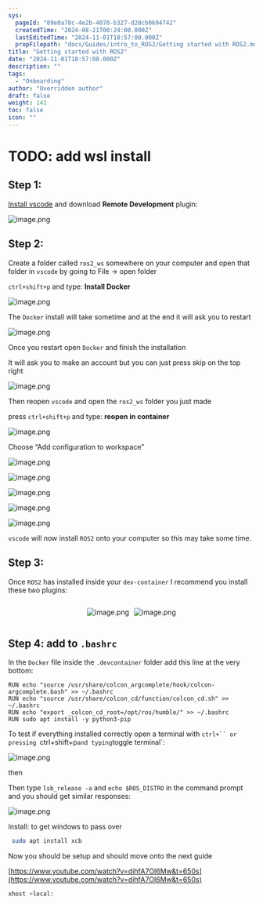 ```yaml
---
sys:
  pageId: "89e0a78c-4e2b-4070-b327-d28cb0694742"
  createdTime: "2024-08-21T00:24:00.000Z"
  lastEditedTime: "2024-11-01T18:57:00.000Z"
  propFilepath: "docs/Guides/intro_to_ROS2/Getting started with ROS2.md"
title: "Getting started with ROS2"
date: "2024-11-01T18:57:00.000Z"
description: ""
tags:
  - "Onboarding"
author: "Overridden author"
draft: false
weight: 141
toc: false
icon: ""
---
```


# TODO: add wsl install

## Step 1:

[Install vscode](https://code.visualstudio.com/download) and download **Remote Development** plugin:

![image.png](https://prod-files-secure.s3.us-west-2.amazonaws.com/d518164a-d88e-44d1-a4ee-3adb3bd8bce0/efb52993-1881-4a40-b95e-6f020334f022/image.png?X-Amz-Algorithm=AWS4-HMAC-SHA256&X-Amz-Content-Sha256=UNSIGNED-PAYLOAD&X-Amz-Credential=ASIAZI2LB466XG7KRTCT%2F20250504%2Fus-west-2%2Fs3%2Faws4_request&X-Amz-Date=20250504T061146Z&X-Amz-Expires=3600&X-Amz-Security-Token=IQoJb3JpZ2luX2VjEGUaCXVzLXdlc3QtMiJHMEUCIQC4eOS3vgnepHpo9%2BTq8l9ibdh6oVRHQKfyuyNeN087zwIgRhsWqZkIVIabXJwG5o8833kyeLFbFy3W9ONiRDaeJhsqiAQI%2Fv%2F%2F%2F%2F%2F%2F%2F%2F%2F%2FARAAGgw2Mzc0MjMxODM4MDUiDKjIFYXHJLTQjsC5LSrcA9mpqDOr3V0m1wxeRvaqTXsyQ6JnPPXznKSpLoqN1OL02MufFh4X%2BB7%2FnU%2FqXU5zjdm4Kbpd0Jcp3QYzZpukb20K8BSkObxRuR34wQkzXMV%2BD8fFlHScKouubgcnnClBRg5rJLno%2FTvCrd90SmzQ%2B6aaPNTn2ZsquqmgTFePHiHUdqhz7EnNIHxoP3gM6Qi7MF%2FNsyJlQPSPqGIPKD8c0qO54lsLEvrfldWHWjFSnyRVaEOxdJ8%2FMC%2B%2Fgs2pI%2FkyTDYdIXAwSAbQBd2fb7W%2BQJvpfvB6uxhtrN8gFgjT6%2BnpipLq1NlsskcU5tCaiQUAm%2F3LZfzeK3FQUD8VmB%2FoDzTkU2%2BF42jQp9DDfEidmmqijySWDzL8YCl%2B4LOvrc02YMxlY74SBUWs3zYSLwRBIdBlQNNLjDZwa13fNQba1EKJ1xLZJCogvGGegC8B40hqpkolGODS0%2By%2Fkb1X1x1iUavA7lHJGwGhHZ0EZhseiEMnwHL8KDtyANMPTJQHWziI5c%2BgNwkP3xiSzJ6hOTwOKoCTh5lu7XSnBAOv%2FhzhOryd45NpFx9VlLQc3wW7fF%2ByT8RHcgjgQ99FRp889A0kN0KM8T5y7ZdmcVi%2FrayAf%2BFZLcEjUhKxhGuElYWxMKfr28AGOqUB%2BLg6Cf9QMER%2BQrt%2FX51yssC1X4B2lxSL7GIB2Y9mNKsMmFk%2BmGTlW9hheGDVWrMb656uH6F9KCvuh%2FG8a3QV0ojCNNKhk8b14fcl0nxqcO%2FJt%2B23lAchjTeymIzJGWHCVVEjlbWt5AHtAv1ULqXGIPARRC0cM2iab%2F7gj1GscYSUhE9OEtRilula8%2FaywWstW%2BMsayE%2B%2BX%2B0YB0TUUqtjiVbgei%2B&X-Amz-Signature=6a65bc0a2415f9bbd38ee8d1f2584b5018414f9d4ff79f0bad347236c5606f2d&X-Amz-SignedHeaders=host&x-id=GetObject)

## Step 2:

Create a folder called `ros2_ws` somewhere on your computer and open that folder in `vscode` by going to File → open folder 

`ctrl+shift+p` and type: **Install Docker**

![image.png](https://prod-files-secure.s3.us-west-2.amazonaws.com/d518164a-d88e-44d1-a4ee-3adb3bd8bce0/2269dc0e-1cd5-47ff-bceb-c04ad9b2eab0/image.png?X-Amz-Algorithm=AWS4-HMAC-SHA256&X-Amz-Content-Sha256=UNSIGNED-PAYLOAD&X-Amz-Credential=ASIAZI2LB466XG7KRTCT%2F20250504%2Fus-west-2%2Fs3%2Faws4_request&X-Amz-Date=20250504T061146Z&X-Amz-Expires=3600&X-Amz-Security-Token=IQoJb3JpZ2luX2VjEGUaCXVzLXdlc3QtMiJHMEUCIQC4eOS3vgnepHpo9%2BTq8l9ibdh6oVRHQKfyuyNeN087zwIgRhsWqZkIVIabXJwG5o8833kyeLFbFy3W9ONiRDaeJhsqiAQI%2Fv%2F%2F%2F%2F%2F%2F%2F%2F%2F%2FARAAGgw2Mzc0MjMxODM4MDUiDKjIFYXHJLTQjsC5LSrcA9mpqDOr3V0m1wxeRvaqTXsyQ6JnPPXznKSpLoqN1OL02MufFh4X%2BB7%2FnU%2FqXU5zjdm4Kbpd0Jcp3QYzZpukb20K8BSkObxRuR34wQkzXMV%2BD8fFlHScKouubgcnnClBRg5rJLno%2FTvCrd90SmzQ%2B6aaPNTn2ZsquqmgTFePHiHUdqhz7EnNIHxoP3gM6Qi7MF%2FNsyJlQPSPqGIPKD8c0qO54lsLEvrfldWHWjFSnyRVaEOxdJ8%2FMC%2B%2Fgs2pI%2FkyTDYdIXAwSAbQBd2fb7W%2BQJvpfvB6uxhtrN8gFgjT6%2BnpipLq1NlsskcU5tCaiQUAm%2F3LZfzeK3FQUD8VmB%2FoDzTkU2%2BF42jQp9DDfEidmmqijySWDzL8YCl%2B4LOvrc02YMxlY74SBUWs3zYSLwRBIdBlQNNLjDZwa13fNQba1EKJ1xLZJCogvGGegC8B40hqpkolGODS0%2By%2Fkb1X1x1iUavA7lHJGwGhHZ0EZhseiEMnwHL8KDtyANMPTJQHWziI5c%2BgNwkP3xiSzJ6hOTwOKoCTh5lu7XSnBAOv%2FhzhOryd45NpFx9VlLQc3wW7fF%2ByT8RHcgjgQ99FRp889A0kN0KM8T5y7ZdmcVi%2FrayAf%2BFZLcEjUhKxhGuElYWxMKfr28AGOqUB%2BLg6Cf9QMER%2BQrt%2FX51yssC1X4B2lxSL7GIB2Y9mNKsMmFk%2BmGTlW9hheGDVWrMb656uH6F9KCvuh%2FG8a3QV0ojCNNKhk8b14fcl0nxqcO%2FJt%2B23lAchjTeymIzJGWHCVVEjlbWt5AHtAv1ULqXGIPARRC0cM2iab%2F7gj1GscYSUhE9OEtRilula8%2FaywWstW%2BMsayE%2B%2BX%2B0YB0TUUqtjiVbgei%2B&X-Amz-Signature=90e8e74e233791a12d5b12f307bbf7f4e9738dd01a10c87c2379d037a9570700&X-Amz-SignedHeaders=host&x-id=GetObject)

The `Docker` install will take sometime and at the end it will ask you to restart

![image.png](https://prod-files-secure.s3.us-west-2.amazonaws.com/d518164a-d88e-44d1-a4ee-3adb3bd8bce0/ed233f78-be33-4b1f-b89c-9c346c0e961e/image.png?X-Amz-Algorithm=AWS4-HMAC-SHA256&X-Amz-Content-Sha256=UNSIGNED-PAYLOAD&X-Amz-Credential=ASIAZI2LB466XG7KRTCT%2F20250504%2Fus-west-2%2Fs3%2Faws4_request&X-Amz-Date=20250504T061146Z&X-Amz-Expires=3600&X-Amz-Security-Token=IQoJb3JpZ2luX2VjEGUaCXVzLXdlc3QtMiJHMEUCIQC4eOS3vgnepHpo9%2BTq8l9ibdh6oVRHQKfyuyNeN087zwIgRhsWqZkIVIabXJwG5o8833kyeLFbFy3W9ONiRDaeJhsqiAQI%2Fv%2F%2F%2F%2F%2F%2F%2F%2F%2F%2FARAAGgw2Mzc0MjMxODM4MDUiDKjIFYXHJLTQjsC5LSrcA9mpqDOr3V0m1wxeRvaqTXsyQ6JnPPXznKSpLoqN1OL02MufFh4X%2BB7%2FnU%2FqXU5zjdm4Kbpd0Jcp3QYzZpukb20K8BSkObxRuR34wQkzXMV%2BD8fFlHScKouubgcnnClBRg5rJLno%2FTvCrd90SmzQ%2B6aaPNTn2ZsquqmgTFePHiHUdqhz7EnNIHxoP3gM6Qi7MF%2FNsyJlQPSPqGIPKD8c0qO54lsLEvrfldWHWjFSnyRVaEOxdJ8%2FMC%2B%2Fgs2pI%2FkyTDYdIXAwSAbQBd2fb7W%2BQJvpfvB6uxhtrN8gFgjT6%2BnpipLq1NlsskcU5tCaiQUAm%2F3LZfzeK3FQUD8VmB%2FoDzTkU2%2BF42jQp9DDfEidmmqijySWDzL8YCl%2B4LOvrc02YMxlY74SBUWs3zYSLwRBIdBlQNNLjDZwa13fNQba1EKJ1xLZJCogvGGegC8B40hqpkolGODS0%2By%2Fkb1X1x1iUavA7lHJGwGhHZ0EZhseiEMnwHL8KDtyANMPTJQHWziI5c%2BgNwkP3xiSzJ6hOTwOKoCTh5lu7XSnBAOv%2FhzhOryd45NpFx9VlLQc3wW7fF%2ByT8RHcgjgQ99FRp889A0kN0KM8T5y7ZdmcVi%2FrayAf%2BFZLcEjUhKxhGuElYWxMKfr28AGOqUB%2BLg6Cf9QMER%2BQrt%2FX51yssC1X4B2lxSL7GIB2Y9mNKsMmFk%2BmGTlW9hheGDVWrMb656uH6F9KCvuh%2FG8a3QV0ojCNNKhk8b14fcl0nxqcO%2FJt%2B23lAchjTeymIzJGWHCVVEjlbWt5AHtAv1ULqXGIPARRC0cM2iab%2F7gj1GscYSUhE9OEtRilula8%2FaywWstW%2BMsayE%2B%2BX%2B0YB0TUUqtjiVbgei%2B&X-Amz-Signature=331bb28287c2f3a950b3d6fc5e64626ebcd9c4242c40c88fc7e28097c44f0f89&X-Amz-SignedHeaders=host&x-id=GetObject)

Once you restart open `Docker` and finish the installation

It will ask you to make an account but you can just press skip on the top right

![image.png](https://prod-files-secure.s3.us-west-2.amazonaws.com/d518164a-d88e-44d1-a4ee-3adb3bd8bce0/21010ad9-1659-4fd9-9f59-9932a09b2a3d/image.png?X-Amz-Algorithm=AWS4-HMAC-SHA256&X-Amz-Content-Sha256=UNSIGNED-PAYLOAD&X-Amz-Credential=ASIAZI2LB466XG7KRTCT%2F20250504%2Fus-west-2%2Fs3%2Faws4_request&X-Amz-Date=20250504T061146Z&X-Amz-Expires=3600&X-Amz-Security-Token=IQoJb3JpZ2luX2VjEGUaCXVzLXdlc3QtMiJHMEUCIQC4eOS3vgnepHpo9%2BTq8l9ibdh6oVRHQKfyuyNeN087zwIgRhsWqZkIVIabXJwG5o8833kyeLFbFy3W9ONiRDaeJhsqiAQI%2Fv%2F%2F%2F%2F%2F%2F%2F%2F%2F%2FARAAGgw2Mzc0MjMxODM4MDUiDKjIFYXHJLTQjsC5LSrcA9mpqDOr3V0m1wxeRvaqTXsyQ6JnPPXznKSpLoqN1OL02MufFh4X%2BB7%2FnU%2FqXU5zjdm4Kbpd0Jcp3QYzZpukb20K8BSkObxRuR34wQkzXMV%2BD8fFlHScKouubgcnnClBRg5rJLno%2FTvCrd90SmzQ%2B6aaPNTn2ZsquqmgTFePHiHUdqhz7EnNIHxoP3gM6Qi7MF%2FNsyJlQPSPqGIPKD8c0qO54lsLEvrfldWHWjFSnyRVaEOxdJ8%2FMC%2B%2Fgs2pI%2FkyTDYdIXAwSAbQBd2fb7W%2BQJvpfvB6uxhtrN8gFgjT6%2BnpipLq1NlsskcU5tCaiQUAm%2F3LZfzeK3FQUD8VmB%2FoDzTkU2%2BF42jQp9DDfEidmmqijySWDzL8YCl%2B4LOvrc02YMxlY74SBUWs3zYSLwRBIdBlQNNLjDZwa13fNQba1EKJ1xLZJCogvGGegC8B40hqpkolGODS0%2By%2Fkb1X1x1iUavA7lHJGwGhHZ0EZhseiEMnwHL8KDtyANMPTJQHWziI5c%2BgNwkP3xiSzJ6hOTwOKoCTh5lu7XSnBAOv%2FhzhOryd45NpFx9VlLQc3wW7fF%2ByT8RHcgjgQ99FRp889A0kN0KM8T5y7ZdmcVi%2FrayAf%2BFZLcEjUhKxhGuElYWxMKfr28AGOqUB%2BLg6Cf9QMER%2BQrt%2FX51yssC1X4B2lxSL7GIB2Y9mNKsMmFk%2BmGTlW9hheGDVWrMb656uH6F9KCvuh%2FG8a3QV0ojCNNKhk8b14fcl0nxqcO%2FJt%2B23lAchjTeymIzJGWHCVVEjlbWt5AHtAv1ULqXGIPARRC0cM2iab%2F7gj1GscYSUhE9OEtRilula8%2FaywWstW%2BMsayE%2B%2BX%2B0YB0TUUqtjiVbgei%2B&X-Amz-Signature=249a440f54790bce881eb89b04e5f14820befcf180b15acce14a768743e7b7bc&X-Amz-SignedHeaders=host&x-id=GetObject)

Then reopen `vscode` and open the `ros2_ws` folder you just made

press `ctrl+shift+p` and type: **reopen in container**

![image.png](https://prod-files-secure.s3.us-west-2.amazonaws.com/d518164a-d88e-44d1-a4ee-3adb3bd8bce0/4e93b8c2-41ad-488c-8095-c74205196118/image.png?X-Amz-Algorithm=AWS4-HMAC-SHA256&X-Amz-Content-Sha256=UNSIGNED-PAYLOAD&X-Amz-Credential=ASIAZI2LB466XG7KRTCT%2F20250504%2Fus-west-2%2Fs3%2Faws4_request&X-Amz-Date=20250504T061146Z&X-Amz-Expires=3600&X-Amz-Security-Token=IQoJb3JpZ2luX2VjEGUaCXVzLXdlc3QtMiJHMEUCIQC4eOS3vgnepHpo9%2BTq8l9ibdh6oVRHQKfyuyNeN087zwIgRhsWqZkIVIabXJwG5o8833kyeLFbFy3W9ONiRDaeJhsqiAQI%2Fv%2F%2F%2F%2F%2F%2F%2F%2F%2F%2FARAAGgw2Mzc0MjMxODM4MDUiDKjIFYXHJLTQjsC5LSrcA9mpqDOr3V0m1wxeRvaqTXsyQ6JnPPXznKSpLoqN1OL02MufFh4X%2BB7%2FnU%2FqXU5zjdm4Kbpd0Jcp3QYzZpukb20K8BSkObxRuR34wQkzXMV%2BD8fFlHScKouubgcnnClBRg5rJLno%2FTvCrd90SmzQ%2B6aaPNTn2ZsquqmgTFePHiHUdqhz7EnNIHxoP3gM6Qi7MF%2FNsyJlQPSPqGIPKD8c0qO54lsLEvrfldWHWjFSnyRVaEOxdJ8%2FMC%2B%2Fgs2pI%2FkyTDYdIXAwSAbQBd2fb7W%2BQJvpfvB6uxhtrN8gFgjT6%2BnpipLq1NlsskcU5tCaiQUAm%2F3LZfzeK3FQUD8VmB%2FoDzTkU2%2BF42jQp9DDfEidmmqijySWDzL8YCl%2B4LOvrc02YMxlY74SBUWs3zYSLwRBIdBlQNNLjDZwa13fNQba1EKJ1xLZJCogvGGegC8B40hqpkolGODS0%2By%2Fkb1X1x1iUavA7lHJGwGhHZ0EZhseiEMnwHL8KDtyANMPTJQHWziI5c%2BgNwkP3xiSzJ6hOTwOKoCTh5lu7XSnBAOv%2FhzhOryd45NpFx9VlLQc3wW7fF%2ByT8RHcgjgQ99FRp889A0kN0KM8T5y7ZdmcVi%2FrayAf%2BFZLcEjUhKxhGuElYWxMKfr28AGOqUB%2BLg6Cf9QMER%2BQrt%2FX51yssC1X4B2lxSL7GIB2Y9mNKsMmFk%2BmGTlW9hheGDVWrMb656uH6F9KCvuh%2FG8a3QV0ojCNNKhk8b14fcl0nxqcO%2FJt%2B23lAchjTeymIzJGWHCVVEjlbWt5AHtAv1ULqXGIPARRC0cM2iab%2F7gj1GscYSUhE9OEtRilula8%2FaywWstW%2BMsayE%2B%2BX%2B0YB0TUUqtjiVbgei%2B&X-Amz-Signature=084821c2e92ce063c99ebb41957237e6f0972fecc951369b5895bd515e669e56&X-Amz-SignedHeaders=host&x-id=GetObject)

Choose “Add configuration to workspace”

![image.png](https://prod-files-secure.s3.us-west-2.amazonaws.com/d518164a-d88e-44d1-a4ee-3adb3bd8bce0/9560b282-5060-4989-ba37-97e7b2c22476/image.png?X-Amz-Algorithm=AWS4-HMAC-SHA256&X-Amz-Content-Sha256=UNSIGNED-PAYLOAD&X-Amz-Credential=ASIAZI2LB466XG7KRTCT%2F20250504%2Fus-west-2%2Fs3%2Faws4_request&X-Amz-Date=20250504T061146Z&X-Amz-Expires=3600&X-Amz-Security-Token=IQoJb3JpZ2luX2VjEGUaCXVzLXdlc3QtMiJHMEUCIQC4eOS3vgnepHpo9%2BTq8l9ibdh6oVRHQKfyuyNeN087zwIgRhsWqZkIVIabXJwG5o8833kyeLFbFy3W9ONiRDaeJhsqiAQI%2Fv%2F%2F%2F%2F%2F%2F%2F%2F%2F%2FARAAGgw2Mzc0MjMxODM4MDUiDKjIFYXHJLTQjsC5LSrcA9mpqDOr3V0m1wxeRvaqTXsyQ6JnPPXznKSpLoqN1OL02MufFh4X%2BB7%2FnU%2FqXU5zjdm4Kbpd0Jcp3QYzZpukb20K8BSkObxRuR34wQkzXMV%2BD8fFlHScKouubgcnnClBRg5rJLno%2FTvCrd90SmzQ%2B6aaPNTn2ZsquqmgTFePHiHUdqhz7EnNIHxoP3gM6Qi7MF%2FNsyJlQPSPqGIPKD8c0qO54lsLEvrfldWHWjFSnyRVaEOxdJ8%2FMC%2B%2Fgs2pI%2FkyTDYdIXAwSAbQBd2fb7W%2BQJvpfvB6uxhtrN8gFgjT6%2BnpipLq1NlsskcU5tCaiQUAm%2F3LZfzeK3FQUD8VmB%2FoDzTkU2%2BF42jQp9DDfEidmmqijySWDzL8YCl%2B4LOvrc02YMxlY74SBUWs3zYSLwRBIdBlQNNLjDZwa13fNQba1EKJ1xLZJCogvGGegC8B40hqpkolGODS0%2By%2Fkb1X1x1iUavA7lHJGwGhHZ0EZhseiEMnwHL8KDtyANMPTJQHWziI5c%2BgNwkP3xiSzJ6hOTwOKoCTh5lu7XSnBAOv%2FhzhOryd45NpFx9VlLQc3wW7fF%2ByT8RHcgjgQ99FRp889A0kN0KM8T5y7ZdmcVi%2FrayAf%2BFZLcEjUhKxhGuElYWxMKfr28AGOqUB%2BLg6Cf9QMER%2BQrt%2FX51yssC1X4B2lxSL7GIB2Y9mNKsMmFk%2BmGTlW9hheGDVWrMb656uH6F9KCvuh%2FG8a3QV0ojCNNKhk8b14fcl0nxqcO%2FJt%2B23lAchjTeymIzJGWHCVVEjlbWt5AHtAv1ULqXGIPARRC0cM2iab%2F7gj1GscYSUhE9OEtRilula8%2FaywWstW%2BMsayE%2B%2BX%2B0YB0TUUqtjiVbgei%2B&X-Amz-Signature=d633305b194e7502266885cd629346130f6e22e24e970e586bbcee9a39d2e6dd&X-Amz-SignedHeaders=host&x-id=GetObject)

![image.png](https://prod-files-secure.s3.us-west-2.amazonaws.com/d518164a-d88e-44d1-a4ee-3adb3bd8bce0/2ee63f81-886b-48e8-a553-dc6e5eac99e4/image.png?X-Amz-Algorithm=AWS4-HMAC-SHA256&X-Amz-Content-Sha256=UNSIGNED-PAYLOAD&X-Amz-Credential=ASIAZI2LB466XG7KRTCT%2F20250504%2Fus-west-2%2Fs3%2Faws4_request&X-Amz-Date=20250504T061146Z&X-Amz-Expires=3600&X-Amz-Security-Token=IQoJb3JpZ2luX2VjEGUaCXVzLXdlc3QtMiJHMEUCIQC4eOS3vgnepHpo9%2BTq8l9ibdh6oVRHQKfyuyNeN087zwIgRhsWqZkIVIabXJwG5o8833kyeLFbFy3W9ONiRDaeJhsqiAQI%2Fv%2F%2F%2F%2F%2F%2F%2F%2F%2F%2FARAAGgw2Mzc0MjMxODM4MDUiDKjIFYXHJLTQjsC5LSrcA9mpqDOr3V0m1wxeRvaqTXsyQ6JnPPXznKSpLoqN1OL02MufFh4X%2BB7%2FnU%2FqXU5zjdm4Kbpd0Jcp3QYzZpukb20K8BSkObxRuR34wQkzXMV%2BD8fFlHScKouubgcnnClBRg5rJLno%2FTvCrd90SmzQ%2B6aaPNTn2ZsquqmgTFePHiHUdqhz7EnNIHxoP3gM6Qi7MF%2FNsyJlQPSPqGIPKD8c0qO54lsLEvrfldWHWjFSnyRVaEOxdJ8%2FMC%2B%2Fgs2pI%2FkyTDYdIXAwSAbQBd2fb7W%2BQJvpfvB6uxhtrN8gFgjT6%2BnpipLq1NlsskcU5tCaiQUAm%2F3LZfzeK3FQUD8VmB%2FoDzTkU2%2BF42jQp9DDfEidmmqijySWDzL8YCl%2B4LOvrc02YMxlY74SBUWs3zYSLwRBIdBlQNNLjDZwa13fNQba1EKJ1xLZJCogvGGegC8B40hqpkolGODS0%2By%2Fkb1X1x1iUavA7lHJGwGhHZ0EZhseiEMnwHL8KDtyANMPTJQHWziI5c%2BgNwkP3xiSzJ6hOTwOKoCTh5lu7XSnBAOv%2FhzhOryd45NpFx9VlLQc3wW7fF%2ByT8RHcgjgQ99FRp889A0kN0KM8T5y7ZdmcVi%2FrayAf%2BFZLcEjUhKxhGuElYWxMKfr28AGOqUB%2BLg6Cf9QMER%2BQrt%2FX51yssC1X4B2lxSL7GIB2Y9mNKsMmFk%2BmGTlW9hheGDVWrMb656uH6F9KCvuh%2FG8a3QV0ojCNNKhk8b14fcl0nxqcO%2FJt%2B23lAchjTeymIzJGWHCVVEjlbWt5AHtAv1ULqXGIPARRC0cM2iab%2F7gj1GscYSUhE9OEtRilula8%2FaywWstW%2BMsayE%2B%2BX%2B0YB0TUUqtjiVbgei%2B&X-Amz-Signature=44b65f151938b96f3b4d5fece28fb440b01a7e8b6c838b1dd65389db40f6ee85&X-Amz-SignedHeaders=host&x-id=GetObject)

![image.png](https://prod-files-secure.s3.us-west-2.amazonaws.com/d518164a-d88e-44d1-a4ee-3adb3bd8bce0/ae1580b2-b048-407e-aed9-b584224a7a04/image.png?X-Amz-Algorithm=AWS4-HMAC-SHA256&X-Amz-Content-Sha256=UNSIGNED-PAYLOAD&X-Amz-Credential=ASIAZI2LB466XG7KRTCT%2F20250504%2Fus-west-2%2Fs3%2Faws4_request&X-Amz-Date=20250504T061146Z&X-Amz-Expires=3600&X-Amz-Security-Token=IQoJb3JpZ2luX2VjEGUaCXVzLXdlc3QtMiJHMEUCIQC4eOS3vgnepHpo9%2BTq8l9ibdh6oVRHQKfyuyNeN087zwIgRhsWqZkIVIabXJwG5o8833kyeLFbFy3W9ONiRDaeJhsqiAQI%2Fv%2F%2F%2F%2F%2F%2F%2F%2F%2F%2FARAAGgw2Mzc0MjMxODM4MDUiDKjIFYXHJLTQjsC5LSrcA9mpqDOr3V0m1wxeRvaqTXsyQ6JnPPXznKSpLoqN1OL02MufFh4X%2BB7%2FnU%2FqXU5zjdm4Kbpd0Jcp3QYzZpukb20K8BSkObxRuR34wQkzXMV%2BD8fFlHScKouubgcnnClBRg5rJLno%2FTvCrd90SmzQ%2B6aaPNTn2ZsquqmgTFePHiHUdqhz7EnNIHxoP3gM6Qi7MF%2FNsyJlQPSPqGIPKD8c0qO54lsLEvrfldWHWjFSnyRVaEOxdJ8%2FMC%2B%2Fgs2pI%2FkyTDYdIXAwSAbQBd2fb7W%2BQJvpfvB6uxhtrN8gFgjT6%2BnpipLq1NlsskcU5tCaiQUAm%2F3LZfzeK3FQUD8VmB%2FoDzTkU2%2BF42jQp9DDfEidmmqijySWDzL8YCl%2B4LOvrc02YMxlY74SBUWs3zYSLwRBIdBlQNNLjDZwa13fNQba1EKJ1xLZJCogvGGegC8B40hqpkolGODS0%2By%2Fkb1X1x1iUavA7lHJGwGhHZ0EZhseiEMnwHL8KDtyANMPTJQHWziI5c%2BgNwkP3xiSzJ6hOTwOKoCTh5lu7XSnBAOv%2FhzhOryd45NpFx9VlLQc3wW7fF%2ByT8RHcgjgQ99FRp889A0kN0KM8T5y7ZdmcVi%2FrayAf%2BFZLcEjUhKxhGuElYWxMKfr28AGOqUB%2BLg6Cf9QMER%2BQrt%2FX51yssC1X4B2lxSL7GIB2Y9mNKsMmFk%2BmGTlW9hheGDVWrMb656uH6F9KCvuh%2FG8a3QV0ojCNNKhk8b14fcl0nxqcO%2FJt%2B23lAchjTeymIzJGWHCVVEjlbWt5AHtAv1ULqXGIPARRC0cM2iab%2F7gj1GscYSUhE9OEtRilula8%2FaywWstW%2BMsayE%2B%2BX%2B0YB0TUUqtjiVbgei%2B&X-Amz-Signature=f2926620a907ce4d1adaae1dbfeba3a6b98daa32a154bd5139329b6b45f7a859&X-Amz-SignedHeaders=host&x-id=GetObject)

![image.png](https://prod-files-secure.s3.us-west-2.amazonaws.com/d518164a-d88e-44d1-a4ee-3adb3bd8bce0/53255b28-f75e-430f-b9e3-c0ac8577e42b/image.png?X-Amz-Algorithm=AWS4-HMAC-SHA256&X-Amz-Content-Sha256=UNSIGNED-PAYLOAD&X-Amz-Credential=ASIAZI2LB466XG7KRTCT%2F20250504%2Fus-west-2%2Fs3%2Faws4_request&X-Amz-Date=20250504T061146Z&X-Amz-Expires=3600&X-Amz-Security-Token=IQoJb3JpZ2luX2VjEGUaCXVzLXdlc3QtMiJHMEUCIQC4eOS3vgnepHpo9%2BTq8l9ibdh6oVRHQKfyuyNeN087zwIgRhsWqZkIVIabXJwG5o8833kyeLFbFy3W9ONiRDaeJhsqiAQI%2Fv%2F%2F%2F%2F%2F%2F%2F%2F%2F%2FARAAGgw2Mzc0MjMxODM4MDUiDKjIFYXHJLTQjsC5LSrcA9mpqDOr3V0m1wxeRvaqTXsyQ6JnPPXznKSpLoqN1OL02MufFh4X%2BB7%2FnU%2FqXU5zjdm4Kbpd0Jcp3QYzZpukb20K8BSkObxRuR34wQkzXMV%2BD8fFlHScKouubgcnnClBRg5rJLno%2FTvCrd90SmzQ%2B6aaPNTn2ZsquqmgTFePHiHUdqhz7EnNIHxoP3gM6Qi7MF%2FNsyJlQPSPqGIPKD8c0qO54lsLEvrfldWHWjFSnyRVaEOxdJ8%2FMC%2B%2Fgs2pI%2FkyTDYdIXAwSAbQBd2fb7W%2BQJvpfvB6uxhtrN8gFgjT6%2BnpipLq1NlsskcU5tCaiQUAm%2F3LZfzeK3FQUD8VmB%2FoDzTkU2%2BF42jQp9DDfEidmmqijySWDzL8YCl%2B4LOvrc02YMxlY74SBUWs3zYSLwRBIdBlQNNLjDZwa13fNQba1EKJ1xLZJCogvGGegC8B40hqpkolGODS0%2By%2Fkb1X1x1iUavA7lHJGwGhHZ0EZhseiEMnwHL8KDtyANMPTJQHWziI5c%2BgNwkP3xiSzJ6hOTwOKoCTh5lu7XSnBAOv%2FhzhOryd45NpFx9VlLQc3wW7fF%2ByT8RHcgjgQ99FRp889A0kN0KM8T5y7ZdmcVi%2FrayAf%2BFZLcEjUhKxhGuElYWxMKfr28AGOqUB%2BLg6Cf9QMER%2BQrt%2FX51yssC1X4B2lxSL7GIB2Y9mNKsMmFk%2BmGTlW9hheGDVWrMb656uH6F9KCvuh%2FG8a3QV0ojCNNKhk8b14fcl0nxqcO%2FJt%2B23lAchjTeymIzJGWHCVVEjlbWt5AHtAv1ULqXGIPARRC0cM2iab%2F7gj1GscYSUhE9OEtRilula8%2FaywWstW%2BMsayE%2B%2BX%2B0YB0TUUqtjiVbgei%2B&X-Amz-Signature=7460b043aa86a503f993810503d0843e2fc9dcca3febb7a2d42c4fc5eef86b12&X-Amz-SignedHeaders=host&x-id=GetObject)

![image.png](https://prod-files-secure.s3.us-west-2.amazonaws.com/d518164a-d88e-44d1-a4ee-3adb3bd8bce0/7c562767-5af9-4ffb-97d1-327bcdf4ee00/image.png?X-Amz-Algorithm=AWS4-HMAC-SHA256&X-Amz-Content-Sha256=UNSIGNED-PAYLOAD&X-Amz-Credential=ASIAZI2LB466XG7KRTCT%2F20250504%2Fus-west-2%2Fs3%2Faws4_request&X-Amz-Date=20250504T061146Z&X-Amz-Expires=3600&X-Amz-Security-Token=IQoJb3JpZ2luX2VjEGUaCXVzLXdlc3QtMiJHMEUCIQC4eOS3vgnepHpo9%2BTq8l9ibdh6oVRHQKfyuyNeN087zwIgRhsWqZkIVIabXJwG5o8833kyeLFbFy3W9ONiRDaeJhsqiAQI%2Fv%2F%2F%2F%2F%2F%2F%2F%2F%2F%2FARAAGgw2Mzc0MjMxODM4MDUiDKjIFYXHJLTQjsC5LSrcA9mpqDOr3V0m1wxeRvaqTXsyQ6JnPPXznKSpLoqN1OL02MufFh4X%2BB7%2FnU%2FqXU5zjdm4Kbpd0Jcp3QYzZpukb20K8BSkObxRuR34wQkzXMV%2BD8fFlHScKouubgcnnClBRg5rJLno%2FTvCrd90SmzQ%2B6aaPNTn2ZsquqmgTFePHiHUdqhz7EnNIHxoP3gM6Qi7MF%2FNsyJlQPSPqGIPKD8c0qO54lsLEvrfldWHWjFSnyRVaEOxdJ8%2FMC%2B%2Fgs2pI%2FkyTDYdIXAwSAbQBd2fb7W%2BQJvpfvB6uxhtrN8gFgjT6%2BnpipLq1NlsskcU5tCaiQUAm%2F3LZfzeK3FQUD8VmB%2FoDzTkU2%2BF42jQp9DDfEidmmqijySWDzL8YCl%2B4LOvrc02YMxlY74SBUWs3zYSLwRBIdBlQNNLjDZwa13fNQba1EKJ1xLZJCogvGGegC8B40hqpkolGODS0%2By%2Fkb1X1x1iUavA7lHJGwGhHZ0EZhseiEMnwHL8KDtyANMPTJQHWziI5c%2BgNwkP3xiSzJ6hOTwOKoCTh5lu7XSnBAOv%2FhzhOryd45NpFx9VlLQc3wW7fF%2ByT8RHcgjgQ99FRp889A0kN0KM8T5y7ZdmcVi%2FrayAf%2BFZLcEjUhKxhGuElYWxMKfr28AGOqUB%2BLg6Cf9QMER%2BQrt%2FX51yssC1X4B2lxSL7GIB2Y9mNKsMmFk%2BmGTlW9hheGDVWrMb656uH6F9KCvuh%2FG8a3QV0ojCNNKhk8b14fcl0nxqcO%2FJt%2B23lAchjTeymIzJGWHCVVEjlbWt5AHtAv1ULqXGIPARRC0cM2iab%2F7gj1GscYSUhE9OEtRilula8%2FaywWstW%2BMsayE%2B%2BX%2B0YB0TUUqtjiVbgei%2B&X-Amz-Signature=a3e051eb7ce3ffb9a7585b3ab026ceb0f091296ea70f96155889099a50988630&X-Amz-SignedHeaders=host&x-id=GetObject)

`vscode` will now install `ROS2` onto your computer so this may take some time.

## Step 3:

Once `ROS2` has installed inside your `dev-container` I recommend you install these two plugins:

<div style="display: flex;flex-direction: row; column-gap:10px; max-width: 630px;justify-content: center;">
<div>

![image.png](https://prod-files-secure.s3.us-west-2.amazonaws.com/d518164a-d88e-44d1-a4ee-3adb3bd8bce0/3fc3d550-5a54-4ba1-ba6b-faa01cdb7369/image.png?X-Amz-Algorithm=AWS4-HMAC-SHA256&X-Amz-Content-Sha256=UNSIGNED-PAYLOAD&X-Amz-Credential=ASIAZI2LB4662NO56OL7%2F20250504%2Fus-west-2%2Fs3%2Faws4_request&X-Amz-Date=20250504T061147Z&X-Amz-Expires=3600&X-Amz-Security-Token=IQoJb3JpZ2luX2VjEGUaCXVzLXdlc3QtMiJGMEQCIGPlk4Gvyr5XMWGjc7DGFPUy5qeeCX57BHdUZxsi4gcSAiAnWIYj5N%2B08eJCjayDdAidzLSwtRmMvNowdQvCivVpciqIBAj%2B%2F%2F%2F%2F%2F%2F%2F%2F%2F%2F8BEAAaDDYzNzQyMzE4MzgwNSIMgi0s2baqeb3%2FgajAKtwDOGA5UFzEE3o0Or2A7iIacTD0E4m1gaAszfx9zcn8s%2F55M0kTTBXWsbjAZnepc4zZvSLAcrffJs%2FTPI4YGbpJLK4bedEu7Bfhf2MvSKI2ZBFo0uAo61s6Mm137iMcZ9xo%2FTcaMkj%2BArTNgK1mensB64upFB798DhE82Ttxf4jpsuSt8YypJ%2BguULhVfs4QqQe3j0Ey35iJIv6vF3NBsiXr0YhUBz0j39iNZVzdbKeb3Rsm2IgApd0TxncRhCED4IUmmmBONhULmg%2F9TEMs6okPy5EMMwqVA5%2F1v8JYLCVm8GS1yDal1zCXUFu9D65HMKYK8g6IWiI0CjCLP9iekeHi2Cvj1jTVnk8glvlqP8A9Ao6%2BJYaqX5i7qu0vkopnbpe7UDbPcxhwTbhVmaUUlfbfTX9r%2BRRxj9OgUq5t0bOQ15Y%2FZu23BPtzud%2F6o6nNr2HvkOtvrCdKXaJ5e19m3saLG31hEA%2BzEv7GsZTRiyQ1zqrcJYu8jeplhr00aueFm3vGsf1PZzN72OnIF%2FxGL4LMJik9U7jN%2BtUvr7tq6wXT%2B%2F8dZCZIp3CgLcO%2FFtSl6jYQXgRM%2Bm3chPkctrqiA6kF752ExhCisVIbYzyy%2Bm%2B4lh3MDr03HVu5J2RRm0wh%2BvbwAY6pgHK87lQstOpOZ%2FxJLDE2UDIl4RAgNWzLv73yt4UVu3sTxZ%2FN6KGliYYfrYq16VbbOK0kvXwvyE%2FXc5c844c6l%2BIh0PC6ocQ%2BDX5pLUnnJd0zouCQtyM5831p5f5jk3uRHob0N4kPeKeRxhGyALqPqK%2FFYM26l4u5spLG712%2BZ7TU2p4OqA3UpUXABg7rA%2BZdvzshyjkuijGS2cjcSL9x%2Bkq%2Fa6jmlEf&X-Amz-Signature=799e2bacf682ca613b65c36c5bc33180005ebe2ebc2fce6af31989139b7d5edb&X-Amz-SignedHeaders=host&x-id=GetObject)

</div>
<div>

![image.png](https://prod-files-secure.s3.us-west-2.amazonaws.com/d518164a-d88e-44d1-a4ee-3adb3bd8bce0/d994cc66-13c2-4093-a5a3-f84cf4601a82/image.png?X-Amz-Algorithm=AWS4-HMAC-SHA256&X-Amz-Content-Sha256=UNSIGNED-PAYLOAD&X-Amz-Credential=ASIAZI2LB466YEAT7WPY%2F20250504%2Fus-west-2%2Fs3%2Faws4_request&X-Amz-Date=20250504T061148Z&X-Amz-Expires=3600&X-Amz-Security-Token=IQoJb3JpZ2luX2VjEGUaCXVzLXdlc3QtMiJHMEUCIQDHNJc3ZuzmG0XkxcCRHqvV4aP6nts4LO0yl%2FYIjpmp6gIgFQimkNVCqRq6C9KmfT7%2BKzl7yXUPpDfuF63857QoOWkqiAQI%2Fv%2F%2F%2F%2F%2F%2F%2F%2F%2F%2FARAAGgw2Mzc0MjMxODM4MDUiDAIrI%2FEnwnuMJSXcoCrcA5X%2BTY5L956%2Fzd9Zu4co6BKzwGU3dtFJiWbdakQVxiLtGZaA3YU94%2F8GwBRvp2IU47msSTpBCvgAeZT6DBRmEyC6H3R85MN2S9lZ%2Bwmq3s2pq2kjP5RHRe6ZpWBHrgfj18tTEaPHB19ejKOcuM30A1Tqd97wzYQq1Wn1lauA6mCNwOnDcZ3veNIvRiXGV0niFClFhEtj2DTO28cIs7G2BZHUl%2FdkbrgsXumd8G6Xf%2Fm7czB4Sikga%2BnyM0w0Vf4Fmx%2F1xvCaiDxHrviD7INvEKJDQlRXzdk5k8tjLTaKAhfhRqN03GFjjoU%2F7WT9WW6ygPIrt3NdiOyGJUvmpFitU22XUvBFHE0ZSWhOcv%2BML5CQR7GyYAEtO%2FDrY1k87RywYESHpj%2F570u9XppF9V07JNnwNR1%2B6cIxhVfymBL7WNy%2Bzn7edTrczOu7TxAs3CztJ%2FMTUpDgqjd2LkAGw4ltJYQbWY9prI51IP3W6v%2BXhxuZ1aYy6ZqECl80knCexhA5UB3UoQ%2BHHC2Hd9LKQ55t2%2FNUY%2FWIJteSiDYdK40blT6GzEjsAlnlluK1IE8IPg0F4oTJfc7FNExVOmshZrgdPV6xra6xVA2PidhefS1vbjmTjhA8lCCP2wkswynGMInr28AGOqUBtQcB0K3mtuTWkzz716g9gBam8uaUm7sItz4YH%2FHWRnNCwu8hlUoPWsYTcM%2Bz0ad7t5rZuUaiDwNCvUUf2NbopLP%2BB8xiyfDG2wGtDFbi%2FVmNRrqZckbWaRw3dZbtcUVxRR%2FQgH56yUKDhdQJel4DLmIeZM4WGOms1UPE4iS0LyWbuSCynaqiK4sOVINusOlFcLeNAWPhKV55baSQipBUqnQIVVB4&X-Amz-Signature=c91d3a5b0f4082fa99387176a0fb79ca0193ac3091de400c231b6518d98ae9fa&X-Amz-SignedHeaders=host&x-id=GetObject)

</div>
</div>

## Step 4: add to `.bashrc`

In the `Docker` file inside the `.devcontainer` folder add this line at the very bottom: 

```docker
RUN echo "source /usr/share/colcon_argcomplete/hook/colcon-argcomplete.bash" >> ~/.bashrc
RUN echo "source /usr/share/colcon_cd/function/colcon_cd.sh" >> ~/.bashrc
RUN echo "export _colcon_cd_root=/opt/ros/humble/" >> ~/.bashrc
RUN sudo apt install -y python3-pip 
```

To test if everything installed correctly open a terminal with `ctrl+`` or pressing `ctrl+shift+p` and typing `toggle terminal`:

![image.png](https://prod-files-secure.s3.us-west-2.amazonaws.com/d518164a-d88e-44d1-a4ee-3adb3bd8bce0/6a4943d8-b04e-4c02-9a58-775f3384d1a5/image.png?X-Amz-Algorithm=AWS4-HMAC-SHA256&X-Amz-Content-Sha256=UNSIGNED-PAYLOAD&X-Amz-Credential=ASIAZI2LB466XG7KRTCT%2F20250504%2Fus-west-2%2Fs3%2Faws4_request&X-Amz-Date=20250504T061146Z&X-Amz-Expires=3600&X-Amz-Security-Token=IQoJb3JpZ2luX2VjEGUaCXVzLXdlc3QtMiJHMEUCIQC4eOS3vgnepHpo9%2BTq8l9ibdh6oVRHQKfyuyNeN087zwIgRhsWqZkIVIabXJwG5o8833kyeLFbFy3W9ONiRDaeJhsqiAQI%2Fv%2F%2F%2F%2F%2F%2F%2F%2F%2F%2FARAAGgw2Mzc0MjMxODM4MDUiDKjIFYXHJLTQjsC5LSrcA9mpqDOr3V0m1wxeRvaqTXsyQ6JnPPXznKSpLoqN1OL02MufFh4X%2BB7%2FnU%2FqXU5zjdm4Kbpd0Jcp3QYzZpukb20K8BSkObxRuR34wQkzXMV%2BD8fFlHScKouubgcnnClBRg5rJLno%2FTvCrd90SmzQ%2B6aaPNTn2ZsquqmgTFePHiHUdqhz7EnNIHxoP3gM6Qi7MF%2FNsyJlQPSPqGIPKD8c0qO54lsLEvrfldWHWjFSnyRVaEOxdJ8%2FMC%2B%2Fgs2pI%2FkyTDYdIXAwSAbQBd2fb7W%2BQJvpfvB6uxhtrN8gFgjT6%2BnpipLq1NlsskcU5tCaiQUAm%2F3LZfzeK3FQUD8VmB%2FoDzTkU2%2BF42jQp9DDfEidmmqijySWDzL8YCl%2B4LOvrc02YMxlY74SBUWs3zYSLwRBIdBlQNNLjDZwa13fNQba1EKJ1xLZJCogvGGegC8B40hqpkolGODS0%2By%2Fkb1X1x1iUavA7lHJGwGhHZ0EZhseiEMnwHL8KDtyANMPTJQHWziI5c%2BgNwkP3xiSzJ6hOTwOKoCTh5lu7XSnBAOv%2FhzhOryd45NpFx9VlLQc3wW7fF%2ByT8RHcgjgQ99FRp889A0kN0KM8T5y7ZdmcVi%2FrayAf%2BFZLcEjUhKxhGuElYWxMKfr28AGOqUB%2BLg6Cf9QMER%2BQrt%2FX51yssC1X4B2lxSL7GIB2Y9mNKsMmFk%2BmGTlW9hheGDVWrMb656uH6F9KCvuh%2FG8a3QV0ojCNNKhk8b14fcl0nxqcO%2FJt%2B23lAchjTeymIzJGWHCVVEjlbWt5AHtAv1ULqXGIPARRC0cM2iab%2F7gj1GscYSUhE9OEtRilula8%2FaywWstW%2BMsayE%2B%2BX%2B0YB0TUUqtjiVbgei%2B&X-Amz-Signature=f785db0127e76fa42b185123ada22cff6e1cfae3f86d5a7d1025387bbd0dec0f&X-Amz-SignedHeaders=host&x-id=GetObject)

then 

Then type `lsb_release -a` and `echo $ROS_DISTRO` in the command prompt and you should get similar responses:

![image.png](https://prod-files-secure.s3.us-west-2.amazonaws.com/d518164a-d88e-44d1-a4ee-3adb3bd8bce0/3e635dec-a805-4e85-8b9e-d000e5b71a4e/image.png?X-Amz-Algorithm=AWS4-HMAC-SHA256&X-Amz-Content-Sha256=UNSIGNED-PAYLOAD&X-Amz-Credential=ASIAZI2LB466XG7KRTCT%2F20250504%2Fus-west-2%2Fs3%2Faws4_request&X-Amz-Date=20250504T061146Z&X-Amz-Expires=3600&X-Amz-Security-Token=IQoJb3JpZ2luX2VjEGUaCXVzLXdlc3QtMiJHMEUCIQC4eOS3vgnepHpo9%2BTq8l9ibdh6oVRHQKfyuyNeN087zwIgRhsWqZkIVIabXJwG5o8833kyeLFbFy3W9ONiRDaeJhsqiAQI%2Fv%2F%2F%2F%2F%2F%2F%2F%2F%2F%2FARAAGgw2Mzc0MjMxODM4MDUiDKjIFYXHJLTQjsC5LSrcA9mpqDOr3V0m1wxeRvaqTXsyQ6JnPPXznKSpLoqN1OL02MufFh4X%2BB7%2FnU%2FqXU5zjdm4Kbpd0Jcp3QYzZpukb20K8BSkObxRuR34wQkzXMV%2BD8fFlHScKouubgcnnClBRg5rJLno%2FTvCrd90SmzQ%2B6aaPNTn2ZsquqmgTFePHiHUdqhz7EnNIHxoP3gM6Qi7MF%2FNsyJlQPSPqGIPKD8c0qO54lsLEvrfldWHWjFSnyRVaEOxdJ8%2FMC%2B%2Fgs2pI%2FkyTDYdIXAwSAbQBd2fb7W%2BQJvpfvB6uxhtrN8gFgjT6%2BnpipLq1NlsskcU5tCaiQUAm%2F3LZfzeK3FQUD8VmB%2FoDzTkU2%2BF42jQp9DDfEidmmqijySWDzL8YCl%2B4LOvrc02YMxlY74SBUWs3zYSLwRBIdBlQNNLjDZwa13fNQba1EKJ1xLZJCogvGGegC8B40hqpkolGODS0%2By%2Fkb1X1x1iUavA7lHJGwGhHZ0EZhseiEMnwHL8KDtyANMPTJQHWziI5c%2BgNwkP3xiSzJ6hOTwOKoCTh5lu7XSnBAOv%2FhzhOryd45NpFx9VlLQc3wW7fF%2ByT8RHcgjgQ99FRp889A0kN0KM8T5y7ZdmcVi%2FrayAf%2BFZLcEjUhKxhGuElYWxMKfr28AGOqUB%2BLg6Cf9QMER%2BQrt%2FX51yssC1X4B2lxSL7GIB2Y9mNKsMmFk%2BmGTlW9hheGDVWrMb656uH6F9KCvuh%2FG8a3QV0ojCNNKhk8b14fcl0nxqcO%2FJt%2B23lAchjTeymIzJGWHCVVEjlbWt5AHtAv1ULqXGIPARRC0cM2iab%2F7gj1GscYSUhE9OEtRilula8%2FaywWstW%2BMsayE%2B%2BX%2B0YB0TUUqtjiVbgei%2B&X-Amz-Signature=86b34737e0880c343aa36a99eb63fdc6a3f4d5779fedb9649901a87ffdc8058d&X-Amz-SignedHeaders=host&x-id=GetObject)

Install:  to get windows to pass over

```bash
 sudo apt install xcb
```

Now you should be setup and should move onto the next guide 

[https://www.youtube.com/watch?v=dihfA7Ol6Mw&t=650s](https://www.youtube.com/watch?v=dihfA7Ol6Mw&t=650s)

```python
xhost +local:
```
